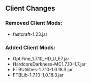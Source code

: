 ## Client Changes

### Removed Client Mods:
* fastcraft-1.23.jar

### Added Client Mods:
* OptiFine_1.7.10_HD_U_E7.jar
* HardcoreDarkness-MC1.7.10-1.7.jar
* FTBUtilities-1.7.10-1.0.18.3.jar
* FTBLib-1.7.10-1.0.18.3.jar
